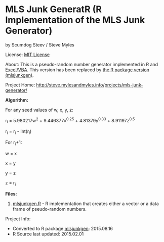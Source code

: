 # MLS Junk GeneratR (R Implementation of the MLS Junk Generator)
by Scumdog Steev / Steve Myles

License:  [MIT License](https://github.com/scumdogsteev/mls-junk-generatR/blob/master/LICENSE)

About:  This is a pseudo-random number generator implemented in R and [Excel/VBA](https://github.com/scumdogsteev/mls-junk-generator).  This version
has been replaced by [the R package version (mlsjunkgen)](https://github.com/scumdogsteev/mlsjunkgen).

Project Home:  http://steve.mylesandmyles.info/projects/mls-junk-generator/

**Algorithm:**

For any seed values of w, x, y, z:

r<sub>i</sub> = 5.980217w<sup>2</sup> + 9.446377x<sup>0.25</sup> + 
4.81379y<sup>0.33</sup> + 8.91197z<sup>0.5</sup>  

r<sub>i</sub> = r<sub>i</sub> - Int(r<sub>i</sub>)   

For r<sub>i</sub>+1:

w = x  
    
x = y  
    
y = z  
    
z = r<sub>i</sub>

**Files:**

1. [mlsjunkgen.R](https://github.com/scumdogsteev/mls-junk-generatR/blob/master/mlsjunkgen.R) - R implementation that creates
either a vector or a data frame of pseudo-random numbers.

Project Info:

* Converted to R package [mlsjunkgen](https://github.com/scumdogsteev/mlsjunkgen):  2015.08.16
* R Source last updated: 2015.02.01
 
